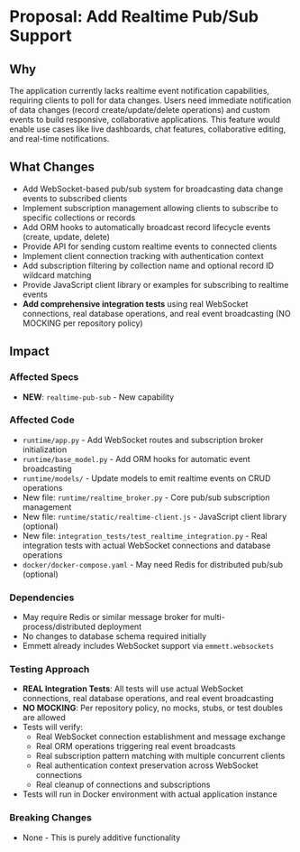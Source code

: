 # Proposal: Add Realtime Pub/Sub Support

## Why

The application currently lacks realtime event notification capabilities, requiring clients to poll for data changes. Users need immediate notification of data changes (record create/update/delete operations) and custom events to build responsive, collaborative applications. This feature would enable use cases like live dashboards, chat features, collaborative editing, and real-time notifications.

## What Changes

- Add WebSocket-based pub/sub system for broadcasting data change events to subscribed clients
- Implement subscription management allowing clients to subscribe to specific collections or records
- Add ORM hooks to automatically broadcast record lifecycle events (create, update, delete)
- Provide API for sending custom realtime events to connected clients
- Implement client connection tracking with authentication context
- Add subscription filtering by collection name and optional record ID wildcard matching
- Provide JavaScript client library or examples for subscribing to realtime events
- **Add comprehensive integration tests** using real WebSocket connections, real database operations, and real event broadcasting (NO MOCKING per repository policy)

## Impact

### Affected Specs
- **NEW**: `realtime-pub-sub` - New capability

### Affected Code
- `runtime/app.py` - Add WebSocket routes and subscription broker initialization
- `runtime/base_model.py` - Add ORM hooks for automatic event broadcasting
- `runtime/models/` - Update models to emit realtime events on CRUD operations
- New file: `runtime/realtime_broker.py` - Core pub/sub subscription management
- New file: `runtime/static/realtime-client.js` - JavaScript client library (optional)
- New file: `integration_tests/test_realtime_integration.py` - Real integration tests with actual WebSocket connections and database operations
- `docker/docker-compose.yaml` - May need Redis for distributed pub/sub (optional)

### Dependencies
- May require Redis or similar message broker for multi-process/distributed deployment
- No changes to database schema required initially
- Emmett already includes WebSocket support via `emmett.websockets`

### Testing Approach
- **REAL Integration Tests**: All tests will use actual WebSocket connections, real database operations, and real event broadcasting
- **NO MOCKING**: Per repository policy, no mocks, stubs, or test doubles are allowed
- Tests will verify:
  - Real WebSocket connection establishment and message exchange
  - Real ORM operations triggering real event broadcasts
  - Real subscription pattern matching with multiple concurrent clients
  - Real authentication context preservation across WebSocket connections
  - Real cleanup of connections and subscriptions
- Tests will run in Docker environment with actual application instance

### Breaking Changes
- None - This is purely additive functionality

